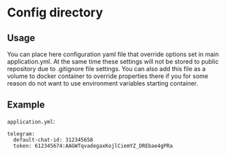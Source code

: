 # Config directory

## Usage

You can place here configuration yaml file that override options set in main application.yml.
At the same time these settings will not be stored to public repository due to .gitignore file settings.
You can also add this file as a volume to docker container to override properties there
if you for some reason do not want to use environment variables starting container.

## Example

`application.yml`:

    telegram:
      default-chat-id: 312345658
      token: 612345674:AAGWTqvadegaxKojlCiemYZ_DREbae4gPRa
